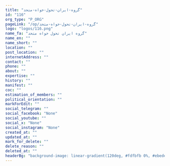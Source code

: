 ```yaml
---
title: "گروه-ایران-تحول-خواه-متحد"
id: "116"
org_type: "P_ORG"
pageLink: "/op/گروه-ایران-تحول-خواه-متحد"
logo: "logos/116.png"
name_fa: "گروه ایران تحول خواه متحد"
name_en: ""
name_short: ""
location: ""
post_location: ""
internetAddress: ""
contact: ""
phone: ""
about: ""
expertise: ""
history: ""
manifest: ""
coc: ""
estimation_of_members: ""
political_orientation: ""
markForEdit: ""
social_telegram: ""
social_facebook: "None"
social_youtube: ""
social_x: "None"
social_instagram: "None"
created_at: ""
updated_at: ""
mark_for_delete: ""
delete_reason: ""
deleted_at: ""
headerBg: "background-image: linear-gradient(120deg, #fdfbfb 0%, #ebedee 100%);"
---
```

